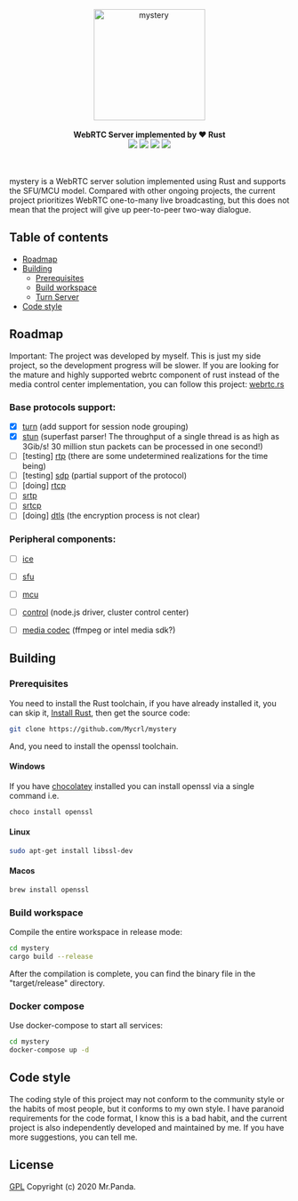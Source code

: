 <!--lint disable no-literal-urls-->
<div align="center">
  <img 
    alt="mystery"
    src="./logo.svg" 
    width="200px"
  />
</div>
<br/>
<div align="center">
  <strong>WebRTC Server implemented by ❤️ Rust</strong>
</div>
<div align="center">
  <img src="https://img.shields.io/github/workflow/status/Mycrl/mystery/cargo-test"/>
  <img src="https://img.shields.io/github/license/Mycrl/mystery"/>
  <img src="https://img.shields.io/github/issues/Mycrl/mystery"/>
  <img src="https://img.shields.io/github/stars/Mycrl/mystery"/>
</div>
<br/>
<br/>

mystery is a WebRTC server solution implemented using Rust and supports the SFU/MCU model. Compared with other ongoing projects, the current project prioritizes WebRTC one-to-many live broadcasting, but this does not mean that the project will give up peer-to-peer two-way dialogue.

## Table of contents

* [Roadmap](#roadmap)
* [Building](#building)
  * [Prerequisites](#prerequisites)
  * [Build workspace](#build-workspace)
  * [Turn Server](#turn-server)
* [Code style](#code-style)

## Roadmap

Important: The project was developed by myself. This is just my side project, so the development progress will be slower. If you are looking for the mature and highly supported webrtc component of rust instead of the media control center implementation, you can follow this project: [webrtc.rs](https://webrtc.rs/)

### Base protocols support: 

* [x] [turn](https://github.com/Mycrl/mystery/tree/dev/bin/turn) (add support for session node grouping)
* [x] [stun](https://github.com/Mycrl/mystery/tree/dev/stun) (superfast parser! The throughput of a single thread is as high as 3Gib/s! 30 million stun packets can be processed in one second!)
* [ ] [testing] [rtp](https://github.com/Mycrl/mystery/tree/dev/rtp) (there are some undetermined realizations for the time being)
* [ ] [testing] [sdp](https://github.com/Mycrl/mystery/tree/dev/sdp) (partial support of the protocol)
* [ ] [doing] [rtcp](https://github.com/Mycrl/mystery/tree/dev/rtcp)
* [ ] [srtp](https://github.com/Mycrl/mystery/tree/dev/srtp)
* [ ] [srtcp](https://github.com/Mycrl/mystery/tree/dev/srtcp)
* [ ] [doing] [dtls](https://github.com/Mycrl/mystery/tree/dev/dtls) (the encryption process is not clear)

### Peripheral components:

* [ ] [ice](https://github.com/Mycrl/mystery/tree/dev/ice)
* [ ] [sfu](https://github.com/Mycrl/mystery/tree/dev/sfu)
* [ ] [mcu](https://github.com/Mycrl/mystery/tree/dev/mcu)
* [ ] [control](https://github.com/Mycrl/mystery/tree/dev/control) (node.js driver, cluster control center)
* [ ] [media codec](https://github.com/Mycrl/mystery/tree/dev/codec) (ffmpeg or intel media sdk?)


## Building

### Prerequisites

You need to install the Rust toolchain, if you have already installed it, you can skip it, [Install Rust](https://www.rust-lang.org/tools/install), then get the source code:

```bash
git clone https://github.com/Mycrl/mystery
```

And, you need to install the openssl toolchain.

#### Windows

If you have [chocolatey](https://chocolatey.org/install) installed you can install openssl via a single command i.e.

```bash
choco install openssl
```

#### Linux

```bash
sudo apt-get install libssl-dev
```

#### Macos

```bash
brew install openssl
```

### Build workspace

Compile the entire workspace in release mode:

```bash
cd mystery
cargo build --release
```

After the compilation is complete, you can find the binary file in the "target/release" directory.

### Docker compose

Use docker-compose to start all services:

```bash
cd mystery
docker-compose up -d
```

## Code style

The coding style of this project may not conform to the community style or the habits of most people, but it conforms to my own style. I have paranoid requirements for the code format, I know this is a bad habit, and the current project is also independently developed and maintained by me. If you have more suggestions, you can tell me.

## License

[GPL](./LICENSE)
Copyright (c) 2020 Mr.Panda.
